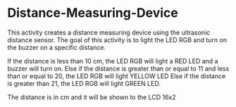 # Distance-Measuring-Device

This activity creates a distance measuring device using the ultrasonic distance sensor. 
The goal of this activity is to light the LED RGB and turn on the buzzer on a specific distance. 

If the distance is less than 10 cm, the LED RGB will light a RED LED and a buzzer will turn on. 
Else if the distance is greater than or equal to 11 and less than or equal to 20, the LED RGB will light YELLOW LED
Else if the distance is greater than 21, the LED RGB will light GREEN LED. 

The distance is in cm and it will be shown to the LCD 16x2
